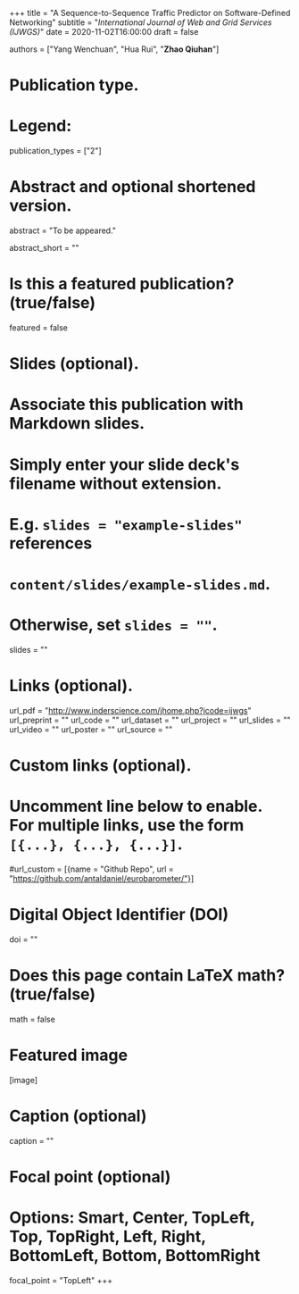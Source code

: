 +++
title = "A Sequence-to-Sequence Traffic Predictor on Software-Defined Networking"
subtitle = "_International Journal of Web and Grid Services (IJWGS)_"
date = 2020-11-02T16:00:00
draft = false

authors = ["Yang Wenchuan", "Hua Rui", "**Zhao Qiuhan**"]

# Publication type.
# Legend:

publication_types = ["2"]

# Abstract and optional shortened version.
abstract = "To be appeared."

abstract_short = ""

# Is this a featured publication? (true/false)
featured = false

# Slides (optional).
#   Associate this publication with Markdown slides.
#   Simply enter your slide deck's filename without extension.
#   E.g. `slides = "example-slides"` references 
#   `content/slides/example-slides.md`.
#   Otherwise, set `slides = ""`.
slides = ""

# Links (optional).
url_pdf = "http://www.inderscience.com/jhome.php?jcode=ijwgs"
url_preprint = ""
url_code = ""
url_dataset = ""
url_project = ""
url_slides = ""
url_video = ""
url_poster = ""
url_source = ""

# Custom links (optional).
#   Uncomment line below to enable. For multiple links, use the form `[{...}, {...}, {...}]`.
#url_custom = [{name = "Github Repo", url = "https://github.com/antaldaniel/eurobarometer/"}]

# Digital Object Identifier (DOI)
doi = ""

# Does this page contain LaTeX math? (true/false)
math = false

# Featured image
[image]
  # Caption (optional)
  caption = ""

  # Focal point (optional)
  # Options: Smart, Center, TopLeft, Top, TopRight, Left, Right, BottomLeft, Bottom, BottomRight
  focal_point = "TopLeft"
+++
